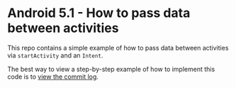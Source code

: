 # Android 5.1 - How to pass data between activities

This repo contains a simple example of how to pass data between activities via `startActivity` and an `Intent`.

The best way to view a step-by-step example of how to implement this code is to <a href="https://github.com/GrockDoc/android-5.1-how-to-pass-data-between-activities/commits/master">view the commit log</a>.
